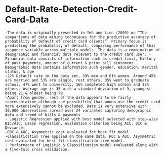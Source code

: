 # Default-Rate-Detection-Credit-Card-Data
 	-The data is originally presented in Yeh and Lien (2009) on “The comparisons of data mining techniques for the predictive accuracy of probability of default of credit card clients”. Primary focus is predicting the probability of default, comparing performance of this response variable across multiple models. The data is a combination of demographic and financial data relevant to the credit card user. -Financial data consists of information such as credit limit, history of past payments, amount of current & prior bill statement. Demographic data contains information such gender, education, marital status, & age
 	-22% Default rate in the data set. 39% men and 61% women. Around 45% are married and 53% are single, rest others. 35% went to graduate school, 47% went to university, 16% completed high school and 12% others. Average age is 35 with a standard deviation of 9, youngest being 21 & oldest being 79.
 	-Apart from gender, rest of the data appears to be fairly representative although the possibility that women use the credit card more extensively cannot be excluded. Data is very extensive with 30,000 observations spread over 24 variables capturing demographic data and trend of bills & payments
 	- Logistic Regression applied with best model selected with step-wise BIC/AIC, Lasso regression, evaluation criterion being AIC, BIC & Deviance. 
 	-ROC & AUC, Asymmetric cost evaluated for best fit model
 	-Classification Tree applied on the same data. ROC & AUC, Asymmetric cost evaluated for best fit classification tree model. 
 	- Performance of Logistic & Classification model evaluated along with a five-fold cross validation. 
